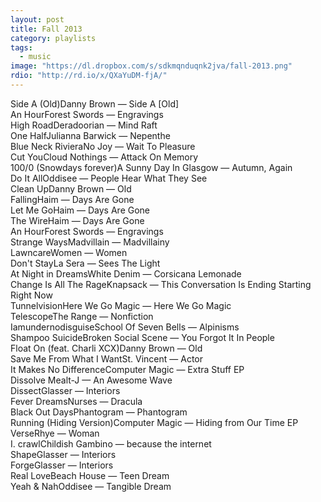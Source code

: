 ```yaml
---
layout: post
title: Fall 2013
category: playlists
tags: 
  - music
image: "https://dl.dropbox.com/s/sdkmqnduqnk2jva/fall-2013.png"
rdio: "http://rd.io/x/QXaYuDM-fjA/"
---
```


<div class="playlist"><div class="playlist-track"><span class="track-name">Side A (Old)</span><span class="track-artist">Danny Brown</span><span class="track-album"> — Side A [Old]</span></div><div class="playlist-track"><span class="track-name">An Hour</span><span class="track-artist">Forest Swords</span><span class="track-album"> — Engravings</span></div><div class="playlist-track"><span class="track-name">High Road</span><span class="track-artist">Deradoorian</span><span class="track-album"> — Mind Raft</span></div><div class="playlist-track"><span class="track-name">One Half</span><span class="track-artist">Julianna Barwick</span><span class="track-album"> — Nepenthe</span></div><div class="playlist-track"><span class="track-name">Blue Neck Riviera</span><span class="track-artist">No Joy</span><span class="track-album"> — Wait To Pleasure</span></div><div class="playlist-track"><span class="track-name">Cut You</span><span class="track-artist">Cloud Nothings</span><span class="track-album"> — Attack On Memory</span></div><div class="playlist-track"><span class="track-name">100/0 (Snowdays forever)</span><span class="track-artist">A Sunny Day In Glasgow</span><span class="track-album"> — Autumn, Again</span></div><div class="playlist-track"><span class="track-name">Do It All</span><span class="track-artist">Oddisee</span><span class="track-album"> — People Hear What They See</span></div><div class="playlist-track"><span class="track-name">Clean Up</span><span class="track-artist">Danny Brown</span><span class="track-album"> — Old</span></div><div class="playlist-track"><span class="track-name">Falling</span><span class="track-artist">Haim</span><span class="track-album"> — Days Are Gone</span></div><div class="playlist-track"><span class="track-name">Let Me Go</span><span class="track-artist">Haim</span><span class="track-album"> — Days Are Gone</span></div><div class="playlist-track"><span class="track-name">The Wire</span><span class="track-artist">Haim</span><span class="track-album"> — Days Are Gone</span></div><div class="playlist-track"><span class="track-name">An Hour</span><span class="track-artist">Forest Swords</span><span class="track-album"> — Engravings</span></div><div class="playlist-track"><span class="track-name">Strange Ways</span><span class="track-artist">Madvillain</span><span class="track-album"> — Madvillainy</span></div><div class="playlist-track"><span class="track-name">Lawncare</span><span class="track-artist">Women</span><span class="track-album"> — Women</span></div><div class="playlist-track"><span class="track-name">Don't Stay</span><span class="track-artist">La Sera</span><span class="track-album"> — Sees The Light</span></div><div class="playlist-track"><span class="track-name">At Night in Dreams</span><span class="track-artist">White Denim</span><span class="track-album"> — Corsicana Lemonade</span></div><div class="playlist-track"><span class="track-name">Change Is All The Rage</span><span class="track-artist">Knapsack</span><span class="track-album"> — This Conversation Is Ending Starting Right Now</span></div><div class="playlist-track"><span class="track-name">Tunnelvision</span><span class="track-artist">Here We Go Magic</span><span class="track-album"> — Here We Go Magic</span></div><div class="playlist-track"><span class="track-name">Telescope</span><span class="track-artist">The Range</span><span class="track-album"> — Nonfiction</span></div><div class="playlist-track"><span class="track-name">Iamundernodisguise</span><span class="track-artist">School Of Seven Bells</span><span class="track-album"> — Alpinisms</span></div><div class="playlist-track"><span class="track-name">Shampoo Suicide</span><span class="track-artist">Broken Social Scene</span><span class="track-album"> — You Forgot It In People</span></div><div class="playlist-track"><span class="track-name">Float On (feat. Charli XCX)</span><span class="track-artist">Danny Brown</span><span class="track-album"> — Old</span></div><div class="playlist-track"><span class="track-name">Save Me From What I Want</span><span class="track-artist">St. Vincent</span><span class="track-album"> — Actor</span></div><div class="playlist-track"><span class="track-name">It Makes No Difference</span><span class="track-artist">Computer Magic</span><span class="track-album"> — Extra Stuff EP</span></div><div class="playlist-track"><span class="track-name">Dissolve Me</span><span class="track-artist">alt-J</span><span class="track-album"> — An Awesome Wave</span></div><div class="playlist-track"><span class="track-name">Dissect</span><span class="track-artist">Glasser</span><span class="track-album"> — Interiors</span></div><div class="playlist-track"><span class="track-name">Fever Dreams</span><span class="track-artist">Nurses</span><span class="track-album"> — Dracula</span></div><div class="playlist-track"><span class="track-name">Black Out Days</span><span class="track-artist">Phantogram</span><span class="track-album"> — Phantogram</span></div><div class="playlist-track"><span class="track-name">Running (Hiding Version)</span><span class="track-artist">Computer Magic</span><span class="track-album"> — Hiding from Our Time EP</span></div><div class="playlist-track"><span class="track-name">Verse</span><span class="track-artist">Rhye</span><span class="track-album"> — Woman</span></div><div class="playlist-track"><span class="track-name">I. crawl</span><span class="track-artist">Childish Gambino</span><span class="track-album"> — because the internet</span></div><div class="playlist-track"><span class="track-name">Shape</span><span class="track-artist">Glasser</span><span class="track-album"> — Interiors</span></div><div class="playlist-track"><span class="track-name">Forge</span><span class="track-artist">Glasser</span><span class="track-album"> — Interiors</span></div><div class="playlist-track"><span class="track-name">Real Love</span><span class="track-artist">Beach House</span><span class="track-album"> — Teen Dream</span></div><div class="playlist-track"><span class="track-name">Yeah &amp; Nah</span><span class="track-artist">Oddisee</span><span class="track-album"> — Tangible Dream</span></div></div>